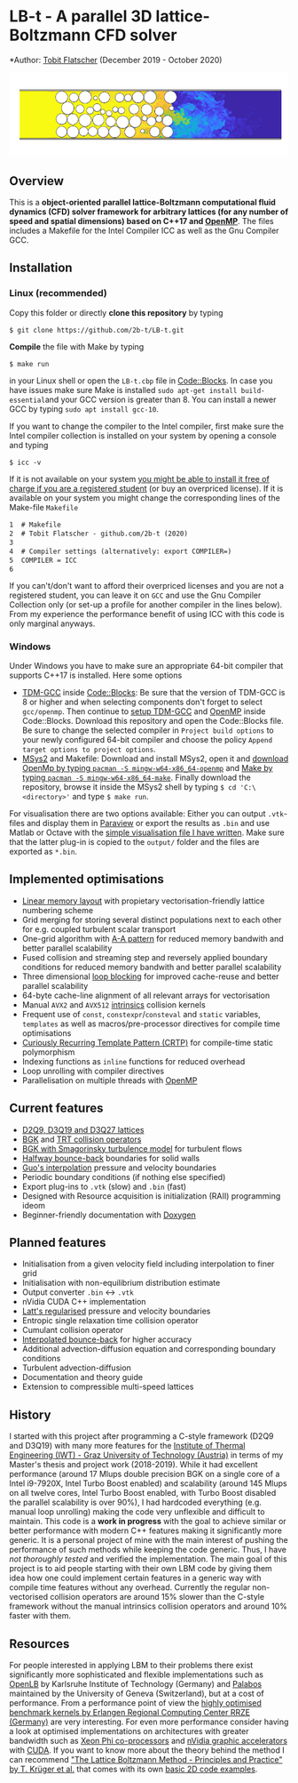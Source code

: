 # LB-t - A parallel 3D lattice-Boltzmann CFD solver

*Author: [Tobit Flatscher](https://github.com/2b-t) (December 2019 - October 2020)

[![Turbulent gaseous flow in porous media](/doc/PorousMedia_Re3750Sc1.jpeg)](https://www.youtube.com/watch?v=7SR4vhMnWZc "Turbulent gaseous flow in porous media")

## Overview
This is a **object-oriented parallel lattice-Boltzmann computational fluid dynamics (CFD) solver framework for arbitrary lattices (for any number of speed and spatial dimensions) based on C++17 and [OpenMP](https://www.openmp.org/)**. The files includes a Makefile for the Intel Compiler ICC as well as the Gnu Compiler GCC.

## Installation

### Linux (recommended)
Copy this folder or directly **clone this repository** by typing
```
$ git clone https://github.com/2b-t/LB-t.git
```
**Compile** the file with Make by typing 
```
$ make run
```
in your Linux shell or open the `LB-t.cbp` file in [Code::Blocks](http://www.codeblocks.org/). In case you have issues make sure Make is installed `sudo apt-get install build-essential`and your GCC version is greater than 8. You can install a newer GCC by typing `sudo apt install gcc-10`. 

If you want to change the compiler to the Intel compiler, first make sure the Intel compiler collection is installed on your system by opening a console and typing
```
$ icc -v
```
If it is not available on your system [you might be able to install it free of charge if you are a registered student](https://software.intel.com/en-us/compilers) (or buy an overpriced license). If it is available on your system you might change the corresponding lines of the Make-file `Makefile`
```
1  # Makefile
2  # Tobit Flatscher - github.com/2b-t (2020)
3
4  # Compiler settings (alternatively: export COMPILER=)
5  COMPILER = ICC
6
```
If you can't/don't want to afford their overpriced licenses and you are not a registered student, you can leave it on `GCC` and use the Gnu Compiler Collection only (or set-up a profile for another compiler in the lines below). From my experience the performance benefit of using ICC with this code is only marginal anyways.

### Windows
Under Windows you have to make sure an appropriate 64-bit compiler that supports C++17 is installed. Here some options
-   [TDM-GCC](https://jmeubank.github.io/tdm-gcc/) inside [Code::Blocks](http://www.codeblocks.org/): Be sure that the version of TDM-GCC is 8 or higher and when selecting components don't forget to select `gcc/openmp`. Then continue to [setup TDM-GCC](http://forums.codeblocks.org/index.php?topic=21570.0) and [OpenMP](https://stackoverflow.com/a/58546530/9938686) inside Code::Blocks. Download this repository and open the Code::Blocks file. Be sure to change the selected compiler in `Project build options` to your newly configured 64-bit compiler and choose the policy `Append target options to project options`.
-   [MSys2](https://www.msys2.org/) and Makefile: Download and install MSys2, open it and [download OpenMp by typing `pacman -S mingw-w64-x86_64-openmp`](https://packages.msys2.org/package/mingw-w64-x86_64-openmp?repo=mingw64) and [Make by typing `pacman -S mingw-w64-x86_64-make`](https://packages.msys2.org/package/mingw-w64-x86_64-make). Finally download the repository, browse it inside the MSys2 shell by typing `$ cd 'C:\<directory>'` and type `$ make run`.

For visualisation there are two options available: Either you can output `.vtk`-files and display them in [Paraview](https://www.paraview.org/) or export the results as `.bin` and use Matlab or Octave with the [simple visualisation file I have written](https://github.com/2b-t/CFD-visualisation.git).
Make sure that the latter plug-in is copied to the `output/` folder and the files are exported as `*.bin`.

## Implemented optimisations
-   [Linear memory layout](https://www.springer.com/gp/book/9783319446479) with propietary vectorisation-friendly lattice numbering scheme
-   Grid merging for storing several distinct populations next to each other for e.g. coupled turbulent scalar transport
-   One-grid algorithm with [A-A pattern](https://www.doi.org/10.1109/ICPP.2009.38) for reduced memory bandwith and better parallel scalability
-   Fused collision and streaming step and reversely applied boundary conditions for reduced memory bandwith and better parallel scalability
-   Three dimensional [loop blocking](https://www.doi.org/10.1142/S0129626403001501) for improved cache-reuse and better parallel scalability
-   64-byte cache-line alignment of all relevant arrays for vectorisation
-   Manual `AVX2` and `AVX512` [intrinsics](https://www.apress.com/gp/book/9781484200643) collision kernels
-   Frequent use of `const`, `constexpr`/`consteval` and `static` variables, `templates` as well as macros/pre-processor directives for compile time optimisations
-   [Curiously Recurring Template Pattern (CRTP)](https://eli.thegreenplace.net/2011/05/17/the-curiously-recurring-template-pattern-in-c/) for compile-time static polymorphism
-   Indexing functions as `inline` functions for reduced overhead
-   Loop unrolling with compiler directives
-   Parallelisation on multiple threads with [OpenMP](https://www.openmp.org/)

## Current features
-   [D2Q9, D3Q19 and D3Q27 lattices](https://www.doi.org/10.1209/0295-5075/17/6/001)
-   [BGK](https://www.doi.org/10.1103/PhysRev.94.511) and [TRT collision operators](http://global-sci.org/intro/article_detail/cicp/7862.html)
-   [BGK with Smagorinsky turbulence model](https://arxiv.org/abs/comp-gas/9401004) for turbulent flows
-   [Halfway bounce-back](https://www.doi.org/10.1007/BF02181482) boundaries for solid walls
-   [Guo's interpolation](https://www.doi.org/910.1088/1009-1963/11/4/310) pressure and velocity boundaries
-   Periodic boundary conditions (if nothing else specified)
-   Export plug-ins to `.vtk` (slow) and `.bin` (fast)
-   Designed with Resource acquisition is initialization (RAII) programming ideom
-   Beginner-friendly documentation with [Doxygen](http://www.doxygen.nl/)

## Planned features
-   Initialisation from a given velocity field including interpolation to finer grid
-   Initialisation with non-equilibrium distribution estimate
-   Output converter `.bin` <-> `.vtk`
-   nVidia CUDA C++ implementation
-   [Latt's regularised](https://www.doi.org/10.1103/PhysRevE.77.056703) pressure and velocity boundaries
-   Entropic single relaxation time collision operator
-   Cumulant collision operator
-   [Interpolated bounce-back](https://www.doi.org/10.1063/1.1399290) for higher accuracy
-   Additional advection-diffusion equation and corresponding boundary conditions
-   Turbulent advection-diffusion
-   Documentation and theory guide
-   Extension to compressible multi-speed lattices

## History
I started with this project after programming a C-style framework (D2Q9 and D3Q19) with many more features for the [Institute of Thermal Engineering (IWT) - Graz University of Technology (Austria)](https://www.tugraz.at/en/institutes/iwt/home/) in terms of my Master's thesis and project work (2018-2019). While it had excellent performance (around 17 Mlups double precision BGK on a single core of a Intel i9-7920X, Intel Turbo Boost enabled) and scalability (around 145 Mlups on all twelve cores, Intel Turbo Boost enabled, with Turbo Boost disabled the parallel scalability is over 90%), I had hardcoded everything (e.g. manual loop unrolling) making the code very unflexible and difficult to maintain.
This code is a **work in progress** with the goal to achieve similar or better performance with modern C++ features making it significantly more generic. It is a personal project of mine with the main interest of pushing the performance of such methods while keeping the code generic. Thus, I have *not thoroughly tested* and verified the implementation. The main goal of this project is to aid people starting with their own LBM code by giving them idea how one could implement certain features in a generic way with compile time features without any overhead.
Currently the regular non-vectorised collision operators are around 15% slower than the C-style framework without the manual intrinsics collision operators and around 10% faster with them.

## Resources
For people interested in applying LBM to their problems there exist significantly more sophisticated and flexible implementations such as [OpenLB](https://www.openlb.net/) by Karlsruhe Institute of Technology (Germany) and [Palabos](https://palabos.unige.ch/) maintained by the University of Geneva (Switzerland), but at a cost of performance.
From a performance point of view the [highly optimised benchmark kernels by Erlangen Regional Computing Center RRZE (Germany)](https://github.com/RRZE-HPC/lbm-benchmark-kernels) are very interesting. For even more performance consider having a look at optimised implementations on architectures with greater bandwidth such as [Xeon Phi co-processors](https://doi.org/10.1002/cpe.5072) and [nVidia graphic accelerators](https://doi.org/10.1155/2017/1205892) with [CUDA](https://www.packtpub.com/application-development/cuda-cookbook).
If you want to know more about the theory behind the method I can recommend ["The Lattice Boltzmann Method - Principles and Practice" by T. Krüger et al.](https://www.springer.com/gp/book/9783319446479) that comes with its own [basic 2D code examples](https://github.com/lbm-principles-practice).
